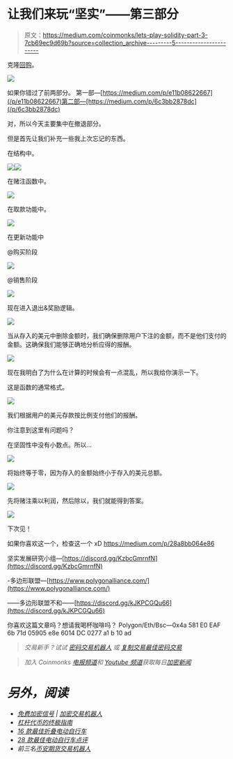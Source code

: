 # 让我们来玩“坚实”——第三部分

> 原文：<https://medium.com/coinmonks/lets-play-solidity-part-3-7cb69ec9d69b?source=collection_archive---------5----------------------->

克隆[回购](https://github.com/JEflyer/CommunalTradingBot/blob/first/file.sol)。

![](img/56d1361c972a6fdaa7d917c9f6dd0f26.png)

如果你错过了前两部分。
第一部—[https://medium.com/p/e11b08622667](/p/e11b08622667)第二部—[https://medium.com/p/6c3bb2878dc](/p/6c3bb2878dc)

对，所以今天主要集中在撤退部分。

但是首先让我们补充一些我上次忘记的东西。

在结构中。

![](img/2a59469f60d365955f4e095024e9d474.png)![](img/8542da56a6c9a4951ef357afe39af3bc.png)

在赌注函数中。

![](img/8e11adc82bffadb38c56affddf241486.png)

在取款功能中。

![](img/ae0334eef96d3b1ab832f20a50202aa3.png)

在更新功能中

@购买阶段

![](img/a39ccb90c68d788a2cb7ec56b99816ab.png)

@销售阶段

![](img/aff31e0ec0ea620c6a0cc13be412ae73.png)

现在进入退出&奖励逻辑。

![](img/d4852456ed93628bf8b37be40954963f.png)

当从存入的美元中删除金额时，我们确保删除用户下注的金额，而不是他们支付的金额。这确保我们能够正确地分析应得的报酬。

![](img/c28e8f752652d389560c4fbcd735192e.png)

现在我明白了为什么在计算的时候会有一点混乱，所以我给你演示一下。

这是函数的通常格式。

![](img/72677defdd13bc8ca54cd9810989b1f9.png)

我们根据用户的美元存款按比例支付他们的报酬。

你注意到这里有问题吗？

在坚固性中没有小数点。所以…

![](img/52b8aab7a8f5dee5906bf3956533d3c4.png)

将始终等于零，因为存入的金额始终小于存入的美元总额。

![](img/3f1a8e586f186e998d240f09c35842af.png)

先将赌注乘以利润，然后除以，我们就能得到答案。

![](img/f2c7027211cdeae6feaed7de89fef367.png)

下次见！

如果你喜欢这一个，检查这一个 xD
https://medium.com/p/28a8bb064e86

坚实发展研究小组—[https://discord.gg/KzbcGmrnfN](https://discord.gg/KzbcGmrnfN)

-多边形联盟—[https://www.polygonalliance.com/](https://www.polygonalliance.com/)

——多边形联盟不和——[https://discord.gg/kJKPCGQu66](https://discord.gg/kJKPCGQu66)

你喜欢这篇文章吗？想请我喝杯咖啡吗？
Polygon/Eth/Bsc—0x4a 581 E0 EAF 6b 71d 05905 e8e 6014 DC 0277 a1 b 10 ad

> *交易新手？试试* [*密码交易机器人*](/coinmonks/crypto-trading-bot-c2ffce8acb2a) *或* [*复制交易*](/coinmonks/top-10-crypto-copy-trading-platforms-for-beginners-d0c37c7d698c)*[*最佳密码交易*](/coinmonks/crypto-exchange-dd2f9d6f3769)*

> *加入 Coinmonks [电报频道](https://t.me/coincodecap)和 [Youtube 频道](https://www.youtube.com/c/coinmonks/videos)获取每日[加密新闻](http://coincodecap.com/)*

# *另外，阅读*

*   *[免费加密信号](/coinmonks/free-crypto-signals-48b25e61a8da) | [加密交易机器人](/coinmonks/crypto-trading-bot-c2ffce8acb2a)*
*   *[杠杆代币的终极指南](/coinmonks/leveraged-token-3f5257808b22)*
*   *[16 款最佳折叠电动自行车](/coinmonks/top-17-folding-electric-bikes-5e296f0918cb)*
*   *[28 款最佳电动自行车点评](/coinmonks/the-28-best-electric-bikes-review-and-buying-guide-in-2023-7bb3146cb403)*
*   *前三名[币安期货交易机器人](/coinmonks/top-3-binance-futures-trading-bots-e6031f84b3f9)*